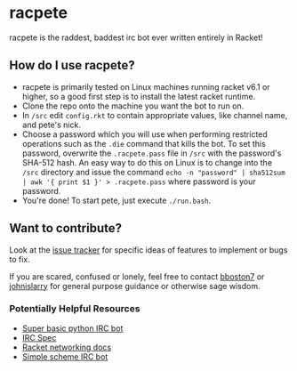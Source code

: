 racpete
=======
racpete is the raddest, baddest irc bot ever written entirely in Racket!

How do I use racpete?
-----------------------------------
- racpete is primarily tested on Linux machines running racket v6.1 or higher,
  so a good first step is to install the latest racket runtime.
- Clone the repo onto the machine you want the bot to run on.
- In ```/src``` edit ```config.rkt``` to contain appropriate values, like
  channel name, and pete's nick.
- Choose a password which you will use when performing restricted operations such
  as the ```.die``` command that kills the bot.  To set this password, overwrite
  the ```.racpete.pass``` file in ```/src``` with the password's SHA-512 hash.
  An easy way to do this on Linux is to change into the ```/src``` directory and
  issue the command ```echo -n "password" | sha512sum | awk '{ print $1 }' >
  .racpete.pass``` where password is your password.
- You're done!  To start pete, just execute ```./run.bash```.

Want to contribute?
-------------------
Look at the [issue tracker](https://github.com/bboston7/racpete/issues) for
specific ideas of features to implement or bugs to fix.

If you are scared, confused or lonely, feel free to contact
[bboston7](https://github.com/bboston7) or
[johnislarry](https://github.com/johnislarry) for general purpose guidance or
otherwise sage wisdom.

### Potentially Helpful Resources ###
- [Super basic python IRC bot](http://travismccrea.com/2010/02/write-a-basic-python-irc-bot/)
- [IRC Spec](http://tools.ietf.org/html/rfc2812)
- [Racket networking docs](http://docs.racket-lang.org/net/)
- [Simple scheme IRC bot](http://pastebin.com/RQUMFbC9)
